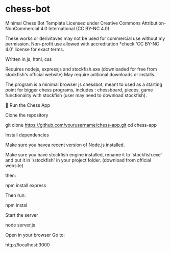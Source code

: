 # chess-bot
Minimal Chess Bot Template 
Licensed under Creative Commons Attribution-NonCommercial 4.0 International (CC BY-NC 4.0)

These works or derivitaves may not be used for commercial use without my permission.
Non-profit use allowed with accreditation *check 'CC BY-NC 4.0' license for exact terms.

Written in js, html, css

Requires nodejs, expressjs and stockfish.exe (downloaded for free from stockfish's official website)
May require aditional downloads or installs.

The program is a minimal browser js chessbot, meant to used as a starting point for bigger chess programs, includes : chessboard, pieces, game functionality with stockfish (user may need to download stockfish).

🚀 Run the Chess App

Clone the repository

git clone https://github.com/yourusername/chess-app.git
cd chess-app


Install dependencies


Make sure you havea recent version of Node.js
installed.

Make sure you have stockfish engine installed, rename it to 'stockfish.exe' and put it in '/stockfish' in your project folder.
(download from official website)

then:

npm install express

Then run:

npm instal


Start the server

node server.js


Open in your browser
Go to:

http://localhost:3000
